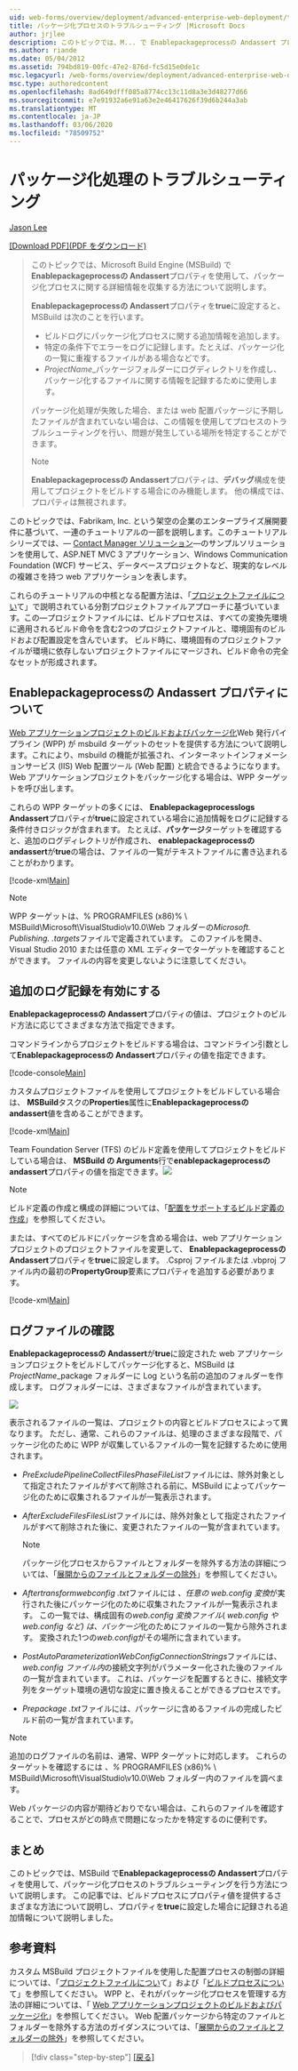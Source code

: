 ```yaml
---
uid: web-forms/overview/deployment/advanced-enterprise-web-deployment/troubleshooting-the-packaging-process
title: パッケージ化プロセスのトラブルシューティング |Microsoft Docs
author: jrjlee
description: このトピックでは、M... で Enablepackageprocessの Andassert プロパティを使用して、パッケージ化プロセスに関する詳細情報を収集する方法について説明します。
ms.author: riande
ms.date: 05/04/2012
ms.assetid: 794bd819-00fc-47e2-876d-fc5d15e0de1c
msc.legacyurl: /web-forms/overview/deployment/advanced-enterprise-web-deployment/troubleshooting-the-packaging-process
msc.type: authoredcontent
ms.openlocfilehash: 8ad649dfff085a8774cc13c11d8a3e3d48277d66
ms.sourcegitcommit: e7e91932a6e91a63e2e46417626f39d6b244a3ab
ms.translationtype: MT
ms.contentlocale: ja-JP
ms.lasthandoff: 03/06/2020
ms.locfileid: "78509752"
---
```

# <a name="troubleshooting-the-packaging-process"></a>パッケージ化処理のトラブルシューティング

[Jason Lee](https://github.com/jrjlee)

[[Download PDF]\(PDF をダウンロード\)](https://msdnshared.blob.core.windows.net/media/MSDNBlogsFS/prod.evol.blogs.msdn.com/CommunityServer.Blogs.Components.WeblogFiles/00/00/00/63/56/8130.DeployingWebAppsInEnterpriseScenarios.pdf)

> このトピックでは、Microsoft Build Engine (MSBuild) で**Enablepackageprocessの Andassert**プロパティを使用して、パッケージ化プロセスに関する詳細情報を収集する方法について説明します。
> 
> **Enablepackageprocessの Andassert**プロパティを**true**に設定すると、MSBuild は次のことを行います。
> 
> - ビルドログにパッケージ化プロセスに関する追加情報を追加します。
> - 特定の条件下でエラーをログに記録します。たとえば、パッケージ化の一覧に重複するファイルがある場合などです。
> - *ProjectName*\_パッケージフォルダーにログディレクトリを作成し、パッケージ化するファイルに関する情報を記録するために使用します。
> 
> パッケージ化処理が失敗した場合、または web 配置パッケージに予期したファイルが含まれていない場合は、この情報を使用してプロセスのトラブルシューティングを行い、問題が発生している場所を特定することができます。
> 
> > [!NOTE]
> > **Enablepackageprocessの Andassert**プロパティは、**デバッグ**構成を使用してプロジェクトをビルドする場合にのみ機能します。 他の構成では、プロパティは無視されます。

このトピックでは、Fabrikam, Inc. という架空の企業のエンタープライズ展開要件に基づいて、一連のチュートリアルの一部を説明します。このチュートリアルシリーズでは、&#x2014; [Contact Manager ソリューション](../web-deployment-in-the-enterprise/the-contact-manager-solution.md)&#x2014;のサンプルソリューションを使用して、ASP.NET MVC 3 アプリケーション、Windows Communication Foundation (WCF) サービス、データベースプロジェクトなど、現実的なレベルの複雑さを持つ web アプリケーションを表します。

これらのチュートリアルの中核となる配置方法は、「[プロジェクトファイルについ](../web-deployment-in-the-enterprise/understanding-the-project-file.md)て」で説明されている分割プロジェクトファイルアプローチに基づいています。この&#x2014;プロジェクトファイルには、ビルドプロセスは、すべての変換先環境に適用されるビルド命令を含む2つのプロジェクトファイルと、環境固有のビルドおよび配置設定を含んでいます。 ビルド時に、環境固有のプロジェクトファイルが環境に依存しないプロジェクトファイルにマージされ、ビルド命令の完全なセットが形成されます。

## <a name="understanding-the-enablepackageprocessloggingandassert-property"></a>Enablepackageprocessの Andassert プロパティについて

[Web アプリケーションプロジェクトのビルドおよびパッケージ化](../web-deployment-in-the-enterprise/building-and-packaging-web-application-projects.md)Web 発行パイプライン (WPP) が msbuild ターゲットのセットを提供する方法について説明します。これにより、msbuild の機能が拡張され、インターネットインフォメーションサービス (IIS) Web 配置ツール (Web 配置) と統合できるようになります。 Web アプリケーションプロジェクトをパッケージ化する場合は、WPP ターゲットを呼び出します。

これらの WPP ターゲットの多くには、 **Enablepackageprocesslogs Andassert**プロパティが**true**に設定されている場合に追加情報をログに記録する条件付きロジックが含まれます。 たとえば、**パッケージ**ターゲットを確認すると、追加のログディレクトリが作成され、 **enablepackageprocessの andassert**が**true**の場合は、ファイルの一覧がテキストファイルに書き込まれることがわかります。

[!code-xml[Main](troubleshooting-the-packaging-process/samples/sample1.xml)]

> [!NOTE]
> WPP ターゲットは、% PROGRAMFILES (x86)% \ MSBuild\Microsoft\VisualStudio\v10.0\Web フォルダーの*Microsoft. Publishing. .targets*ファイルで定義されています。 このファイルを開き、Visual Studio 2010 または任意の XML エディターでターゲットを確認することができます。 ファイルの内容を変更しないように注意してください。

## <a name="enabling-the-additional-logging"></a>追加のログ記録を有効にする

**Enablepackageprocessの Andassert**プロパティの値は、プロジェクトのビルド方法に応じてさまざまな方法で指定できます。

コマンドラインからプロジェクトをビルドする場合は、コマンドライン引数として**Enablepackageprocessの Andassert**プロパティの値を指定できます。

[!code-console[Main](troubleshooting-the-packaging-process/samples/sample2.cmd)]

カスタムプロジェクトファイルを使用してプロジェクトをビルドしている場合は、 **MSBuild**タスクの**Properties**属性に**Enablepackageprocessの andassert**値を含めることができます。

[!code-xml[Main](troubleshooting-the-packaging-process/samples/sample3.xml)]

Team Foundation Server (TFS) のビルド定義を使用してプロジェクトをビルドしている場合は、 **MSBuild の Arguments**行で**enablepackageprocessの andassert**プロパティの値を指定できます。![](troubleshooting-the-packaging-process/_static/image1.png)

> [!NOTE]
> ビルド定義の作成と構成の詳細については、「[配置をサポートするビルド定義の作成](../configuring-team-foundation-server-for-web-deployment/creating-a-build-definition-that-supports-deployment.md)」を参照してください。

または、すべてのビルドにパッケージを含める場合は、web アプリケーションプロジェクトのプロジェクトファイルを変更して、 **Enablepackageprocessの Andassert**プロパティを**true**に設定します。 .Csproj ファイルまたは .vbproj ファイル内の最初の**PropertyGroup**要素にプロパティを追加する必要があります。

[!code-xml[Main](troubleshooting-the-packaging-process/samples/sample4.xml)]

## <a name="reviewing-the-log-files"></a>ログファイルの確認

**Enablepackageprocessの Andassert**が**true**に設定された web アプリケーションプロジェクトをビルドしてパッケージ化すると、MSBuild は*ProjectName*\_package フォルダーに Log という名前の追加のフォルダーを作成します。 ログフォルダーには、さまざまなファイルが含まれています。

![](troubleshooting-the-packaging-process/_static/image2.png)

表示されるファイルの一覧は、プロジェクトの内容とビルドプロセスによって異なります。 ただし、通常、これらのファイルは、処理のさまざまな段階で、パッケージ化のために WPP が収集しているファイルの一覧を記録するために使用されます。

- *PreExcludePipelineCollectFilesPhaseFileList*ファイルには、除外対象として指定されたファイルがすべて削除される前に、MSBuild によってパッケージ化のために収集されるファイルが一覧表示されます。
- *AfterExcludeFilesFilesList*ファイルには、除外対象として指定されたファイルがすべて削除された後に、変更されたファイルの一覧が含まれています。

    > [!NOTE]
    > パッケージ化プロセスからファイルとフォルダーを除外する方法の詳細については、「[展開からのファイルとフォルダーの除外](excluding-files-and-folders-from-deployment.md)」を参照してください。
- *Aftertransformwebconfig .txt*ファイルには *、任意の web.config 変換*が実行された後にパッケージ化のために収集されたファイルが一覧表示されます。 この一覧では、構成固有の*web.config 変換ファイル*( *web.config や web.config など)* *は、パッケージ*化のためにファイルの一覧から除外されます。 変換された1つの*web.config*がその場所に含まれています。
- *PostAutoParameterizationWebConfigConnectionStrings*ファイルには、 *web.config ファイル内*の接続文字列がパラメーター化された後のファイルの一覧が含まれています。 これは、パッケージを配置するときに、接続文字列をターゲット環境の適切な設定に置き換えることができるプロセスです。
- *Prepackage .txt*ファイルには、パッケージに含めるファイルの完成したビルド前の一覧が含まれています。

> [!NOTE]
> 追加のログファイルの名前は、通常、WPP ターゲットに対応します。 これらのターゲットを確認するには *、%* PROGRAMFILES (x86)% \ MSBuild\Microsoft\VisualStudio\v10.0\Web フォルダー内のファイルを調べます。

Web パッケージの内容が期待どおりでない場合は、これらのファイルを確認することで、プロセスがどの時点で問題になったかを特定するのに便利です。

## <a name="conclusion"></a>まとめ

このトピックでは、MSBuild で**Enablepackageprocessの Andassert**プロパティを使用して、パッケージ化プロセスのトラブルシューティングを行う方法について説明します。 この記事では、ビルドプロセスにプロパティ値を提供するさまざまな方法について説明し、プロパティを**true**に設定した場合に記録される追加情報について説明しました。

## <a name="further-reading"></a>参考資料

カスタム MSBuild プロジェクトファイルを使用した配置プロセスの制御の詳細については、「[プロジェクトファイルについ](../web-deployment-in-the-enterprise/understanding-the-project-file.md)て」および「[ビルドプロセスについ](../web-deployment-in-the-enterprise/understanding-the-build-process.md)て」を参照してください。 WPP と、それがパッケージ化プロセスを管理する方法の詳細については、「 [Web アプリケーションプロジェクトのビルドおよびパッケージ化](../web-deployment-in-the-enterprise/building-and-packaging-web-application-projects.md)」を参照してください。 Web 配置パッケージから特定のファイルとフォルダーを除外する方法のガイダンスについては、「[展開からのファイルとフォルダーの除外](excluding-files-and-folders-from-deployment.md)」を参照してください。

> [!div class="step-by-step"]
> [[戻る]](running-windows-powershell-scripts-from-msbuild-project-files.md)
